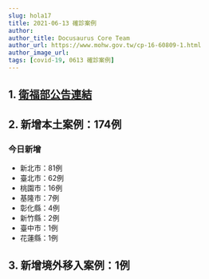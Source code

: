 ```yaml
---
slug: hola17
title: 2021-06-13 確診案例
author: 
author_title: Docusaurus Core Team
author_url: https://www.mohw.gov.tw/cp-16-60809-1.html
author_image_url: 
tags: [covid-19, 0613 確診案例]
---
```


## 1. [衛福部公告連結](https://www.cdc.gov.tw/Bulletin/Detail/iGXRaqo6rnJ0Gh9PFDovyg?typeid=9)

## 2. 新增本土案例：174例

### 今日新增
* 新北市：81例
* 臺北市：62例
* 桃園市：16例
* 基隆市：7例
* 彰化縣：4例
* 新竹縣：2例
* 臺中市：1例
* 花蓮縣：1例

## 3. 新增境外移入案例：1例
